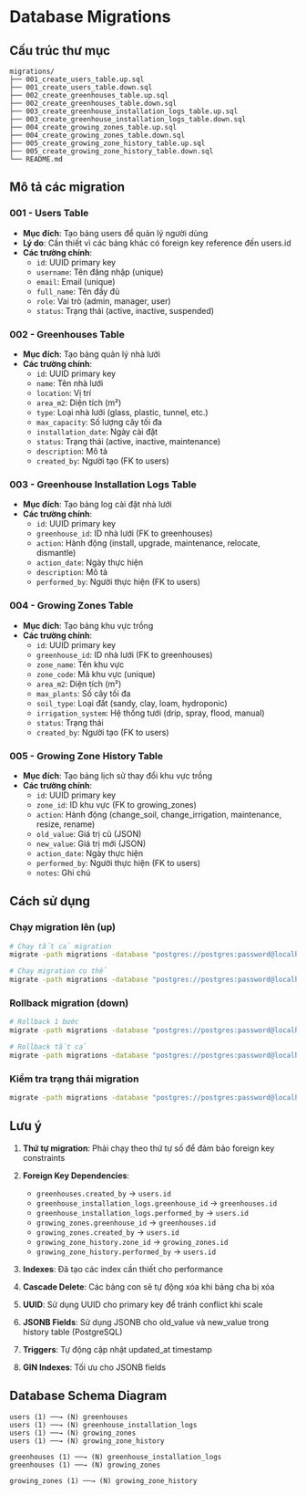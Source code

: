 # Database Migrations

## Cấu trúc thư mục

```
migrations/
├── 001_create_users_table.up.sql
├── 001_create_users_table.down.sql
├── 002_create_greenhouses_table.up.sql
├── 002_create_greenhouses_table.down.sql
├── 003_create_greenhouse_installation_logs_table.up.sql
├── 003_create_greenhouse_installation_logs_table.down.sql
├── 004_create_growing_zones_table.up.sql
├── 004_create_growing_zones_table.down.sql
├── 005_create_growing_zone_history_table.up.sql
├── 005_create_growing_zone_history_table.down.sql
└── README.md
```

## Mô tả các migration

### 001 - Users Table
- **Mục đích**: Tạo bảng users để quản lý người dùng
- **Lý do**: Cần thiết vì các bảng khác có foreign key reference đến users.id
- **Các trường chính**:
  - `id`: UUID primary key
  - `username`: Tên đăng nhập (unique)
  - `email`: Email (unique)
  - `full_name`: Tên đầy đủ
  - `role`: Vai trò (admin, manager, user)
  - `status`: Trạng thái (active, inactive, suspended)

### 002 - Greenhouses Table
- **Mục đích**: Tạo bảng quản lý nhà lưới
- **Các trường chính**:
  - `id`: UUID primary key
  - `name`: Tên nhà lưới
  - `location`: Vị trí
  - `area_m2`: Diện tích (m²)
  - `type`: Loại nhà lưới (glass, plastic, tunnel, etc.)
  - `max_capacity`: Số lượng cây tối đa
  - `installation_date`: Ngày cài đặt
  - `status`: Trạng thái (active, inactive, maintenance)
  - `description`: Mô tả
  - `created_by`: Người tạo (FK to users)

### 003 - Greenhouse Installation Logs Table
- **Mục đích**: Tạo bảng log cài đặt nhà lưới
- **Các trường chính**:
  - `id`: UUID primary key
  - `greenhouse_id`: ID nhà lưới (FK to greenhouses)
  - `action`: Hành động (install, upgrade, maintenance, relocate, dismantle)
  - `action_date`: Ngày thực hiện
  - `description`: Mô tả
  - `performed_by`: Người thực hiện (FK to users)

### 004 - Growing Zones Table
- **Mục đích**: Tạo bảng khu vực trồng
- **Các trường chính**:
  - `id`: UUID primary key
  - `greenhouse_id`: ID nhà lưới (FK to greenhouses)
  - `zone_name`: Tên khu vực
  - `zone_code`: Mã khu vực (unique)
  - `area_m2`: Diện tích (m²)
  - `max_plants`: Số cây tối đa
  - `soil_type`: Loại đất (sandy, clay, loam, hydroponic)
  - `irrigation_system`: Hệ thống tưới (drip, spray, flood, manual)
  - `status`: Trạng thái
  - `created_by`: Người tạo (FK to users)

### 005 - Growing Zone History Table
- **Mục đích**: Tạo bảng lịch sử thay đổi khu vực trồng
- **Các trường chính**:
  - `id`: UUID primary key
  - `zone_id`: ID khu vực (FK to growing_zones)
  - `action`: Hành động (change_soil, change_irrigation, maintenance, resize, rename)
  - `old_value`: Giá trị cũ (JSON)
  - `new_value`: Giá trị mới (JSON)
  - `action_date`: Ngày thực hiện
  - `performed_by`: Người thực hiện (FK to users)
  - `notes`: Ghi chú

## Cách sử dụng

### Chạy migration lên (up)
```bash
# Chạy tất cả migration
migrate -path migrations -database "postgres://postgres:password@localhost:5432/farm_service?sslmode=disable" up

# Chạy migration cụ thể
migrate -path migrations -database "postgres://postgres:password@localhost:5432/farm_service?sslmode=disable" goto 005
```

### Rollback migration (down)
```bash
# Rollback 1 bước
migrate -path migrations -database "postgres://postgres:password@localhost:5432/farm_service?sslmode=disable" down 1

# Rollback tất cả
migrate -path migrations -database "postgres://postgres:password@localhost:5432/farm_service?sslmode=disable" down
```

### Kiểm tra trạng thái migration
```bash
migrate -path migrations -database "postgres://postgres:password@localhost:5432/farm_service?sslmode=disable" version
```

## Lưu ý

1. **Thứ tự migration**: Phải chạy theo thứ tự số để đảm bảo foreign key constraints
2. **Foreign Key Dependencies**:
   - `greenhouses.created_by` → `users.id`
   - `greenhouse_installation_logs.greenhouse_id` → `greenhouses.id`
   - `greenhouse_installation_logs.performed_by` → `users.id`
   - `growing_zones.greenhouse_id` → `greenhouses.id`
   - `growing_zones.created_by` → `users.id`
   - `growing_zone_history.zone_id` → `growing_zones.id`
   - `growing_zone_history.performed_by` → `users.id`

3. **Indexes**: Đã tạo các index cần thiết cho performance
4. **Cascade Delete**: Các bảng con sẽ tự động xóa khi bảng cha bị xóa
5. **UUID**: Sử dụng UUID cho primary key để tránh conflict khi scale
6. **JSONB Fields**: Sử dụng JSONB cho old_value và new_value trong history table (PostgreSQL)
7. **Triggers**: Tự động cập nhật updated_at timestamp
8. **GIN Indexes**: Tối ưu cho JSONB fields

## Database Schema Diagram

```
users (1) ──→ (N) greenhouses
users (1) ──→ (N) greenhouse_installation_logs
users (1) ──→ (N) growing_zones
users (1) ──→ (N) growing_zone_history

greenhouses (1) ──→ (N) greenhouse_installation_logs
greenhouses (1) ──→ (N) growing_zones

growing_zones (1) ──→ (N) growing_zone_history
```
